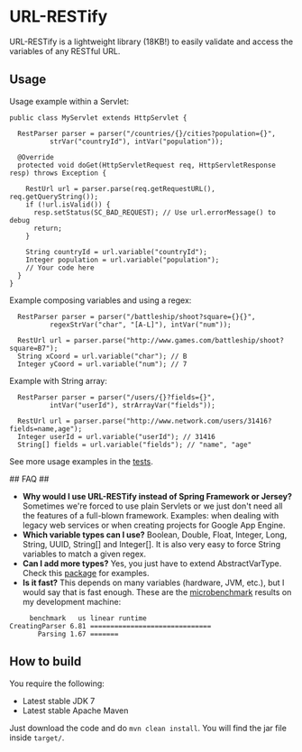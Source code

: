 # URL-RESTify #

URL-RESTify is a lightweight library (18KB!) to easily validate and access the variables of any RESTful URL.

## Usage ##

Usage example within a Servlet:

```
public class MyServlet extends HttpServlet {

  RestParser parser = parser("/countries/{}/cities?population={}",
          strVar("countryId"), intVar("population"));

  @Override
  protected void doGet(HttpServletRequest req, HttpServletResponse resp) throws Exception {

    RestUrl url = parser.parse(req.getRequestURL(), req.getQueryString());
    if (!url.isValid()) {
      resp.setStatus(SC_BAD_REQUEST); // Use url.errorMessage() to debug
      return;
    }

    String countryId = url.variable("countryId");
    Integer population = url.variable("population");
    // Your code here
  }
}
```

Example composing variables and using a regex:

```
  RestParser parser = parser("/battleship/shoot?square={}{}",
          regexStrVar("char", "[A-L]"), intVar("num"));

  RestUrl url = parser.parse("http://www.games.com/battleship/shoot?square=B7");
  String xCoord = url.variable("char"); // B
  Integer yCoord = url.variable("num"); // 7
```

Example with String array:

```
  RestParser parser = parser("/users/{}?fields={}",
          intVar("userId"), strArrayVar("fields"));

  RestUrl url = parser.parse("http://www.network.com/users/31416?fields=name,age");
  Integer userId = url.variable("userId"); // 31416
  String[] fields = url.variable("fields"); // "name", "age"
```

See more usage examples in the [tests](https://bitbucket.org/danisola/url-restify/src/cc23f639d8f3/src/test/java/com/danisola/urlrestify).

## FAQ ##

* **Why would I use URL-RESTify instead of Spring Framework or Jersey?** Sometimes we're forced to use plain Servlets or we just don't need all the features of a full-blown framework. Examples: when dealing with legacy web services or when creating projects for Google App Engine.
* **Which variable types can I use?** Boolean, Double, Float, Integer, Long, String, UUID, String[] and Integer[]. It is also very easy to force String variables to match a given regex.
* **Can I add more types?** Yes, you just have to extend AbstractVarType. Check this [package](https://bitbucket.org/danisola/url-restify/src/master/src/main/java/com/danisola/urlrestify/types) for examples.
* **Is it fast?** This depends on many variables (hardware, JVM, etc.), but I would say that is fast enough. These are the [microbenchmark](https://bitbucket.org/danisola/url-restify/src/master/src/test/java/com/danisola/urlrestify/UrlRestifyBenchmark.java) results on my development machine:

```
     benchmark   us linear runtime
CreatingParser 6.81 ==============================
       Parsing 1.67 =======
```


## How to build ##

You require the following:

* Latest stable  JDK 7
* Latest stable Apache Maven

Just download the code and do `mvn clean install`. You will find the jar file inside `target/`.
